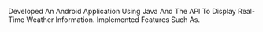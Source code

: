Developed An Android Application Using Java And The API To Display Real-Time Weather Information. Implemented
Features Such As.
